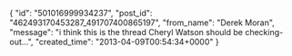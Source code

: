  {
   "id": "501016999934237",
   "post_id": "462493170453287_491707400865197",
   "from_name": "Derek Moran",
   "message": "i think this is the thread Cheryl Watson should be checking-out...",
   "created_time": "2013-04-09T00:54:34+0000"
 }
